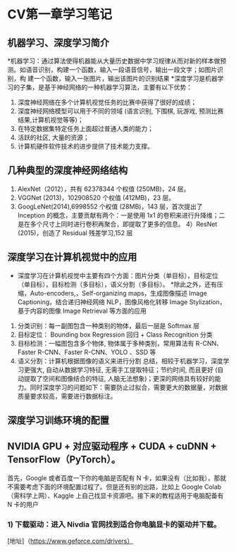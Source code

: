 # CV第一章学习笔记

## 机器学习、深度学习简介

*机器学习：通过算法使得机器能从大量历史数据中学习规律从而对新的样本做预测。如语音识别，构建一个函数，输入一段语音信号，输出一段文字；如图片识别，构
建一个函数，输入一张图片，输出该图片的识别结果
*深度学习是机器学习的子集，是基于神经网络的一种机器学习算法，主要有以下优势：
1) 深度神经网络在多个计算机视觉任务的比赛中获得了很好的成绩；
2) 深度神经网络模型可以用于不同的领域 (语言识别, 下围棋, 玩游戏, 预测比赛结果,计算机视觉等等)；
3) 在特定数据集特定任务上面超过普通人类的能力；
4) 活跃的社区, 大量的资源；
5) 计算机硬件软件技术的进步提供了技术能力支撑。

## 几种典型的深度神经网络结构
1) AlexNet（2012），共有 62378344 个权值 (250MB)，24 层。
2) VGGNet (2013)，102908520 个权值 (412MB)，23 层。
3) GoogLeNet(2014),6998552 个权值 (28MB)，143 层，首次提出了 Inception 的概念，主要贡献有两个：一是使用 1x1 的卷积来进行升降维；二是在多个尺寸上同时进行卷积再聚合，即提取了更多的信息。
4）ResNet (2015)，创造了 Residual 残差学习,152 层

## 深度学习在计算机视觉中的应用
* 深度学习在计算机视觉中主要有四个方面：图片分类（单目标），目标定位（单目标），目标检测（多目标），语义分割（多目标）。
*除此之外，还有压缩，Auto-encoders,，Self-organizing maps，生成图像描述 Image Captioning，结合递归神经网络 NLP，图像风格化转移 Image Stylization，基于内容的图像 Image Retrieval 等方面的应用
1) 分类识别：每一副图包含一种类别的物体，最后一层是 Softmax 层
2) 目标定位： Bounding box Regression 回归 + Class Recognition 分类
3) 目标检测：一幅图包含多个物体, 物体属于多种类别，常用算法有 R-CNN、Faster R-CNN、Faster R-CNN、YOLO 、SSD 等
4) 语义分割：计算机根据图像的语义来进行分割
总结，相较于机器学习，深度学习更强大, 自动从数据学习特征, 无需手工提取特征；节约时间, 而且更好 (自动提取了空间和图像结合的特征, 人脑无法想象)；更深的网络具有较好的能力。同时深度学习的问题如下：需要防止过拟合，需要更大的数据量，对数据质量要求较高，需要进行数据标注。

## 深度学习训练环境的配置

## NVIDIA GPU + 对应驱动程序 + CUDA + cuDNN + TensorFlow（PyTorch）。
首先，Google 或者百度一下你的电脑是否配有 N 卡，如果没有（比如我），那就不需要考虑下面的环境配置过程了。但是还有别的出路，比如上 Google Colab（需科学上网）、Kaggle 上自己找显卡资源吧。接下来的教程适用于电脑配备有 N 卡的用户

### 1) 下载驱动：进入 Nivdia 官网找到适合你电脑显卡的驱动并下载。
[地址]（https://www.geforce.com/drivers）
